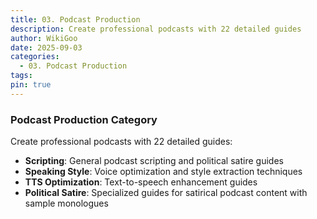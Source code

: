 ```yaml
---
title: 03. Podcast Production
description: Create professional podcasts with 22 detailed guides
author: WikiGoo
date: 2025-09-03
categories:
  - 03. Podcast Production
tags:
pin: true
---
```

### Podcast Production Category

Create professional podcasts with 22 detailed guides:
- **Scripting**: General podcast scripting and political satire guides
- **Speaking Style**: Voice optimization and style extraction techniques
- **TTS Optimization**: Text-to-speech enhancement guides
- **Political Satire**: Specialized guides for satirical podcast content with sample monologues
